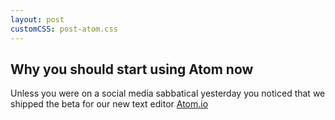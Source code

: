 ```yaml
---
layout: post
customCSS: post-atom.css
---
```


<div class="article-header">
	<span class="asset">
		<div class="art">
			<span class="screen"></span>
		</div>
	</span>
</div>

<article>
<h1>Why you should start using Atom now</h1>
<p>Unless you were on a social media sabbatical yesterday you noticed that we shipped the beta for our new text editor <a href="http://atom.io">Atom.io</a></p>

</article>
